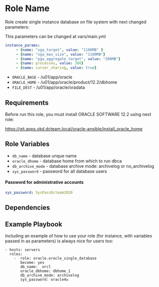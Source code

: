 Role Name
=========

Role create single instance database on file system with next changed parameters:

This parameters can be changed at vars/main.yml
```yaml
instance_params:
     - {name: "sga_target", value: "1100MB" }
     - {name: "sga_max_size", value: "1100MB"} 
     - {name: "pga_aggregate_target", value: "200MB"}
     - {name: processes, value: 300}
     - {name: cursor_sharing, value: true}
```
- `ORACLE_BASE` - /u01/app/oracle
- `ORACLE_HOME` - /u01/app/oracle/product/12.2/dbhome
- `FILE_DEST` - /u01/app/oracle/oradata

Requirements
------------

Before run this role, you must install ORACLE SOFTWARE 12.2 using next role:

https://git.apps.okd.dcteam.local/oracle-ansible/install_oracle_home

Role Variables
--------------
- `db_name` - database unque name
-  `oracle_dhome` - database home from which to run dbca
- `db_archive_mode` - database archive mode: archivelog or no_archivelog
- `sys_password` - password for all database users

 #### **Password for administrative accounts**
```yml
sys_password: SysPassDcteam2020
```
 


Dependencies
------------



Example Playbook
----------------

Including an example of how to use your role (for instance, with variables passed in as parameters) is always nice for users too:

    - hosts: servers
      roles:
        -  role: oracle.oracle_single_database
           become: yes 
           db_name:  orcl
           oracle_dbhome: dbhome_1
           db_archive_mode: archivelog
           sys_password: oracle4u

